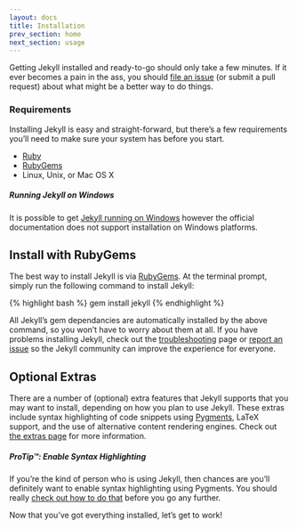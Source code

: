```yaml
---
layout: docs
title: Installation
prev_section: home
next_section: usage
---
```


Getting Jekyll installed and ready-to-go should only take a few minutes. If it ever becomes a pain in the ass, you should [file an issue](https://github.com/mojombo/jekyll/issues/new) (or submit a pull request) about what might be a better way to do things.

### Requirements

Installing Jekyll is easy and straight-forward, but there’s a few requirements you’ll need to make sure your system has before you start.

- [Ruby](http://www.ruby-lang.org/en/downloads/)
- [RubyGems](http://rubygems.org/pages/download)
- Linux, Unix, or Mac OS X

<div class="note info">
  <h5>Running Jekyll on Windows</h5>
  <p>It is possible to get <a href="http://www.madhur.co.in/blog/2011/09/01/runningjekyllwindows.html">Jekyll running on Windows</a> however the official documentation does not support installation on Windows platforms.</p>
</div>

## Install with RubyGems

The best way to install Jekyll is via
[RubyGems](http://docs.rubygems.org/read/chapter/3). At the terminal prompt, simply run the following command to install Jekyll:

{% highlight bash %}
gem install jekyll
{% endhighlight %}

All Jekyll’s gem dependancies are automatically installed by the above command, so you won’t have to worry about them at all. If you have problems installing Jekyll, check out the [troubleshooting](../troubleshooting) page or [report an issue](https://github.com/mojombo/jekyll/issues/new) so the Jekyll community can improve the experience for everyone.

## Optional Extras

There are a number of (optional) extra features that Jekyll supports that you may want to install, depending on how you plan to use Jekyll. These extras include syntax highlighting of code snippets using [Pygments](http://pygments.org/), LaTeX support, and the use of alternative content rendering engines. Check out [the extras page](../extras) for more information.

<div class="note">
  <h5>ProTip™: Enable Syntax Highlighting</h5>
  <p>If you’re the kind of person who is using Jekyll, then chances are you’ll definitely want to enable syntax highlighting using Pygments. You should really <a href="../extras">check out how to do that</a> before you go any further.</p>
</div>

Now that you’ve got everything installed, let’s get to work!
